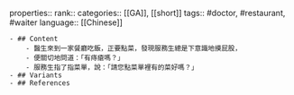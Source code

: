 properties::
rank::
categories:: [[GA]], [[short]] 
tags:: #doctor, #restaurant, #waiter 
language:: [[Chinese]]

	- ## Content
		- 醫生來到一家餐廳吃飯，正要點菜，發現服務生總是下意識地摸屁股，
		- 便關切地問道：「有痔瘡嗎？」
		- 服務生指了指菜單，說：「請您點菜單裡有的菜好嗎？」
	- ## Variants
	- ## References